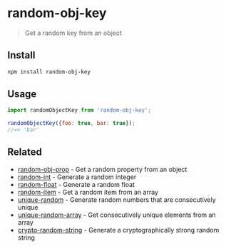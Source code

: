 # random-obj-key

> Get a random key from an object

## Install

```sh
npm install random-obj-key
```

## Usage

```js
import randomObjectKey from 'random-obj-key';

randomObjectKey({foo: true, bar: true});
//=> 'bar'
```

## Related

- [random-obj-prop](https://github.com/sindresorhus/random-obj-prop) - Get a random property from an object
- [random-int](https://github.com/sindresorhus/random-int) - Generate a random integer
- [random-float](https://github.com/sindresorhus/random-float) - Generate a random float
- [random-item](https://github.com/sindresorhus/random-item) - Get a random item from an array
- [unique-random](https://github.com/sindresorhus/unique-random) - Generate random numbers that are consecutively unique
- [unique-random-array](https://github.com/sindresorhus/unique-random-array) - Get consecutively unique elements from an array
- [crypto-random-string](https://github.com/sindresorhus/crypto-random-string) - Generate a cryptographically strong random string
